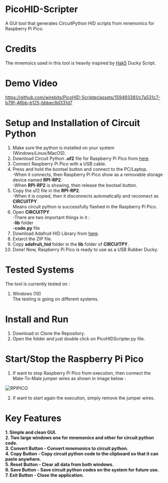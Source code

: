 # PicoHID-Scripter
A GUI tool that generates CircuitPython HID scripts from mnemonics for Raspberry Pi Pico.

# Credits
The mnemoics used in this tool is heavily inspired by <a href="https://github.com/hak5">Hak5</a> Ducky Script.<br>

# Demo Video

https://github.com/wirebits/PicoHID-Scripter/assets/159493381/c7a531c7-b79f-46bb-b125-bbbec8d331d7

# Setup and Installation of Circuit Python
1. Make sure the python is installed on your system (Windows/Linux/MacOS).<br>
2. Download Circuit Python <b>.uf2</b> file for Raspberry Pi Pico from <a href="https://downloads.circuitpython.org/bin/raspberry_pi_pico/en_US/adafruit-circuitpython-raspberry_pi_pico-en_US-8.2.10.uf2">here</a>.<br>
3. Connect Raspberry Pi Pico with a USB cable.<br>
4. Press and hold the bootsel button and connect to the PC/Laptop.<br>
-When it connects, then Raspberry Pi Pico show as a removable storage device named <b>RPI-RP2</b>.<br>
-When <b>RPI-RP2</b> is showing, then release the bootsel button.<br>
5. Copy the uf2 file in the <b>RPI-RP2</b>.<br>
-When it is copied, then it disconnects automatically and reconnect as <b>CIRCUITPY</b>.<br>
Means circuit python is successfully flashed in the Raspberry Pi Pico.
6. Open <b>CIRCUITPY</b>.<br>
-There are two important things in it : <br>
-<b>lib</b> folder<br>
-<b>code.py</b> file<br>
7. Download Adafruit HID Library from <a href="https://github.com/adafruit/Adafruit_CircuitPython_HID/releases/download/6.1.0/adafruit-circuitpython-hid-8.x-mpy-6.1.0.zip">here</a>.<br>
8. Extarct the ZIP file.<br>
9. Copy <b>adafruit_hid</b> folder in the <b>lib</b> folder of <b>CIRCUITPY</b>.<br>
10. Done! Now, Raspberry Pi Pico is ready to use as a USB Rubber Ducky.

# Tested Systems
The tool is currently tested on : <br>
1. Windows (10)<br>
The testing is going on different systems.

# Install and Run
1. Download or Clone the Repository.<br>
2. Open the folder and just double click on PicoHIDScripter.py file.<br>

# Start/Stop the Raspberry Pi Pico
1. If want to stop Raspberry Pi Pico from execution, then connect the Male-To-Male jumper wires as shown in image below : <br>

![RPIPICO](https://github.com/wirebits/PicoHID-Scripter/assets/159493381/1be784c2-cc24-48e0-baa8-d3b94bc7646e)

2. If want to start again the execution, simply remove the jumper wires.
<h1>Key Features</h1>
<b>1. Simple and clean GUI.</b><br>
<b>2. Two large windows one for mnemonics and other for circuit python code.</b><br>
<b>3. Convert Button - Convert mnemonics to circuit python.</b><br>
<b>4. Copy Button - Copy circuit python code to the clipboard so that it can paste anywhere.</b><br>
<b>5. Reset Button - Clear all data from both windows.</b><br>
<b>6. Save Button - Save circuit python codes on the system for future use.</b><br>
<b>7. Exit Button - Close the application.</b><br>
